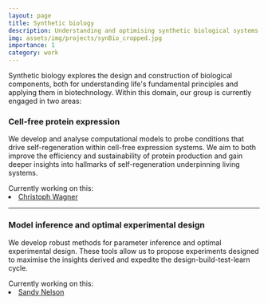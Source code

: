 ```yaml
---
layout: page
title: Synthetic biology
description: Understanding and optimising synthetic biological systems
img: assets/img/projects/synBio_cropped.jpg
importance: 1
category: work
---
```


Synthetic biology explores the design and construction of biological components, both for understanding life's
fundamental principles and applying them in biotechnology. Within this domain, our group is currently engaged in two
areas:

### Cell-free protein expression

We develop and analyse computational models to probe conditions that drive self-regeneration within cell-free
expression systems. We aim to both improve the efficiency and sustainability of protein production and gain deeper
insights into hallmarks of self-regeneration underpinning living systems.

<div>
  <span> Currently working on this: </span>
  <li class="tab"><a href="/people/christophWagner/">Christoph Wagner</a></li>
</div>

---

### Model inference and optimal experimental design

We develop robust methods for parameter inference and optimal experimental design. These tools allow us to propose
experiments designed to maximise the insights derived and expedite the design-build-test-learn cycle.

<div>
  <span> Currently working on this: </span>
  <li class="tab"><a href="/people/sandyNelson/">Sandy Nelson</a></li>
</div>
